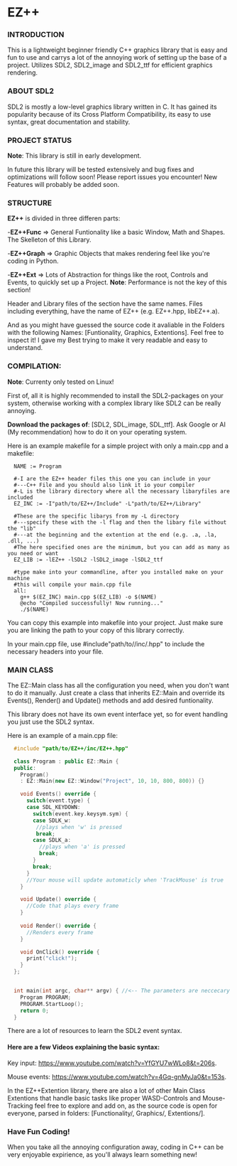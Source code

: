 # EZ++
### INTRODUCTION

This is a lightweight beginner friendly C++ graphics library that is easy and fun to use 
and carrys a lot of the annoying work of setting up the base of a project.
Utilizes SDL2, SDL2_image and SDL2_ttf for efficient graphics rendering.

### ABOUT SDL2

SDL2 is mostly a low-level graphics library written in C.
It has gained its popularity because of its Cross Platform Compatibility, its easy to use syntax, great documentation and stability.

### PROJECT STATUS

**Note**: This library is still in early development.

In future this library will be tested extensively and bug fixes and optimizations will follow soon!
Please report issues you encounter!
New Features will probably be added soon. 

### STRUCTURE

**EZ++** is divided in three differen parts:

  -**EZ++Func** => General Funtionality like a basic Window, Math and Shapes. The Skelleton of this Library.

  -**EZ++Graph** => Graphic Objects that makes rendering feel like you're coding in Python.

  -**EZ++Ext** => Lots of Abstraction for things like the root, Controls and Events, to quickly set up a Project. **Note**: Performance is not the key of this section!
  
Header and Library files of the section have the same names. Files including everything, have the name of EZ++ (e.g. EZ++.hpp, libEZ++.a).

And as you might have guessed the source code it avaliable in the Folders with the following Names: [Funtionality, Graphics, Extentions]. Feel free to inspect it! I gave my Best trying to make it very readable and easy to understand.

### COMPILATION:
  
  **Note**: Currenty only tested on Linux!
  
  First of, all it is highly recommended to install the SDL2-packages on your system, otherwise working with a 
  complex library like SDL2 can be really annoying.

  **Download the packages of**: [SDL2, SDL_image, SDL_ttf]. Ask Google or AI (My recommendation) how to do it on your operating system.

  Here is an example makefile for a simple project with only a main.cpp and a makefile:

  ```make
    NAME := Program

    #-I are the EZ++ header files this one you can include in your
    #---C++ File and you should also link it io your compiler
    #-L is the library directory where all the necessary libaryfiles are included
    EZ_INC := -I"path/to/EZ++/Include" -L"path/to/EZ++/Library"

    #These are the specific libarys from my -L directory
    #---specify these with the -l flag and then the libary file without the "lib"
    #---at the beginning and the extention at the end (e.g. .a, .la, .dll, ...)
    #The here specified ones are the minimum, but you can add as many as you need or want
    EZ_LIB := -lEZ++ -lSDL2 -lSDL2_image -lSDL2_ttf

    #type make into your commandline, after you installed make on your machine
    #this will compile your main.cpp file
    all:
      g++ $(EZ_INC) main.cpp $(EZ_LIB) -o $(NAME)
      @echo "Compiled successfully! Now running..."
      ./$(NAME)
  
  ```

  You can copy this example into makefile into your project.
  Just make sure you are linking the path to your copy of this library correctly.

  In your main.cpp file, use #include"path/to//inc/.hpp" to include the necessary headers
  into your file.

### MAIN  CLASS

The EZ::Main class has all the configuration you need, when you don't want to do it manually.
Just create a class that inherits EZ::Main and override its Events(), Render() and Update() methods and add desired funtionality. 

This library does not have its own event interface yet, so for event handling you just use the SDL2 syntax.

Here is an example of a main.cpp file:

```cpp
  #include "path/to/EZ++/inc/EZ++.hpp"

  class Program : public EZ::Main {
  public:
    Program()
    : EZ::Main(new EZ::Window("Project", 10, 10, 800, 800)) {}

    void Events() override {
      switch(event.type) {
      case SDL_KEYDOWN:
        switch(event.key.keysym.sym) {
        case SDLK_w:
         //plays when 'w' is pressed
         break;
        case SDLK_a:
          //plays when 'a' is pressed
          break;
        }
        break;
      }
      //Your mouse will update automaticly when 'TrackMouse' is true
    }

    void Update() override {
      //Code that plays every frame
    }
  
    void Render() override {
      //Renders every frame
    }

    void OnClick() override {
      print("click!");
    }
  };


  int main(int argc, char** argv) { //<-- The parameters are neccecary because this library is based on C!
    Program PROGRAM;
    PROGRAM.StartLoop();
    return 0;
  }

```

There are a lot of resources to learn the SDL2 event syntax.

#### Here are a few Videos explaining the basic syntax:

Key input: https://www.youtube.com/watch?v=YfGYU7wWLo8&t=206s.

Mouse events: https://www.youtube.com/watch?v=4Gq-gnMyJa0&t=153s.

In the EZ++Extention library, there are also a lot of other Main Class Extentions that handle basic tasks like proper WASD-Controls and Mouse-Tracking
feel free to explore and add on, as the source code is open for everyone, parsed in folders: [Functionality/, Graphics/, Extentions/].

### Have Fun Coding!
When you take all the annoying configuration away, coding in C++ can be very enjoyable expirience, as you'll always learn something new!
